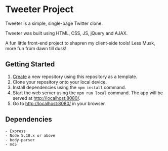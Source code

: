 # Tweeter Project

Tweeter is a simple, single-page Twitter clone.

Tweeter was built using HTML, CSS, JS, jQuery and AJAX.

A fun little front-end project to shapren my client-side tools!
Less Musk, more fun from dawn till dusk!


## Getting Started

1. [Create](https://docs.github.com/en/repositories/creating-and-managing-repositories/creating-a-repository-from-a-template) a new repository using this repository as a template.
2. Clone your repository onto your local device.
3. Install dependencies using the `npm install` command.
3. Start the web server using the `npm run local` command. The app will be served at <http://localhost:8080/>.
4. Go to <http://localhost:8080/> in your browser.

## Dependencies
```
- Express
- Node 5.10.x or above
- body-parser
- md5
```
